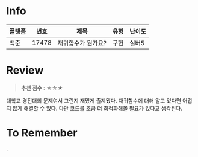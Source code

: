 # Info
|플랫폼|번호|제목|유형|난이도|
|----|----|----|----|----|
|백준|17478|재귀함수가 뭔가요?|구현|실버5|

# Review
> **추천 점수** : ☆☆★

대학교 경진대회 문제여서 그런지 재밌게 출제됐다. 재귀함수에 대해 알고 있다면 어렵지 않게 해결할 수 있다. 다만 코드를 조금 더 최적화해볼 필요가 있다고 생각된다.

# To Remember
  \-